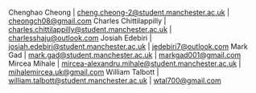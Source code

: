 Chenghao Cheong	| cheng.cheong-2@student.manchester.ac.uk |	cheongch08@gmail.com
Charles Chittilappilly |	charles.chittilappilly@student.manchester.ac.uk |	charlesshaju@outlook.com
Josiah Edebiri | josiah.edebiri@student.manchester.ac.uk	| jedebiri7@outlook.com
Mark Gad | mark.gad@student.manchester.ac.uk | markgad001@gmail.com
Mircea Mihale |	mircea-alexandru.mihale@student.manchester.ac.uk	| mihalemircea.uk@gmail.com
William Talbott	| william.talbott@student.manchester.ac.uk	| wtal700@gmail.com
